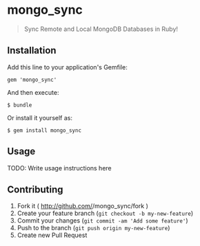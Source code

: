 mongo_sync
==========

> Sync Remote and Local MongoDB Databases in Ruby!

## Installation

Add this line to your application's Gemfile:

    gem 'mongo_sync'

And then execute:

    $ bundle

Or install it yourself as:

    $ gem install mongo_sync

## Usage

TODO: Write usage instructions here

## Contributing

1. Fork it ( http://github.com/<my-github-username>/mongo_sync/fork )
2. Create your feature branch (`git checkout -b my-new-feature`)
3. Commit your changes (`git commit -am 'Add some feature'`)
4. Push to the branch (`git push origin my-new-feature`)
5. Create new Pull Request
